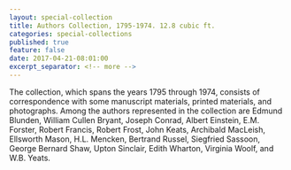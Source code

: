 ```yaml
---
layout: special-collection
title: Authors Collection, 1795-1974. 12.8 cubic ft.
categories: special-collections
published: true
feature: false
date: 2017-04-21-08:01:00
excerpt_separator: <!-- more -->
---
```

The collection, which spans the years 1795 through 1974, consists of correspondence with some manuscript materials, printed materials, and photographs. Among the authors represented in the collection are Edmund Blunden, William Cullen Bryant, Joseph Conrad, Albert Einstein, E.M. Forster, Robert Francis, Robert Frost, John Keats, Archibald MacLeish, Ellsworth Mason, H.L. Mencken, Bertrand Russel, Siegfried Sassoon, George Bernard Shaw, Upton Sinclair, Edith Wharton, Virginia Woolf, and W.B. Yeats.
<!-- more -->

